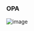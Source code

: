 ### OPA ###
![image](https://github.com/antony1205/antony3101/assets/151636360/a1dcb5fd-94e0-41c3-95d9-a3dbc0529408)

